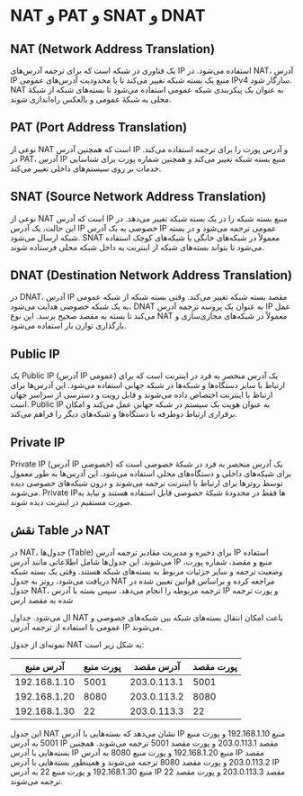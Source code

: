 # NAT و PAT و SNAT و DNAT

## NAT (Network Address Translation) 

یک فناوری در شبکه است که برای ترجمه آدرس‌های IP استفاده می‌شود. در NAT، آدرس IP منبع یک بسته شبکه تغییر می‌کند تا با محدودیت آدرس‌های عمومی IPv4 سازگار شود. NAT به عنوان یک پیکربندی شبکه عمومی استفاده می‌شود تا بسته‌های شبکه از شبکهٔ محلی به شبکهٔ عمومی و بالعکس راه‌اندازی شوند.

## PAT (Port Address Translation) 

نوعی از NAT است که همچنین آدرس IP و آدرس پورت را برای ترجمه استفاده می‌کند. در PAT، آدرس IP منبع بسته شبکه تغییر می‌کند و همچنین شماره پورت برای شناسایی خدمات بر روی سیستم‌های داخلی تغییر می‌کند.

## SNAT (Source Network Address Translation) 

نوعی از NAT است که آدرس IP منبع بسته شبکه را در یک بسته شبکه تغییر می‌دهد. در این حالت، یک آدرس IP خصوصی به یک آدرس IP عمومی ترجمه می‌شود و در بسته شبکه ارسال می‌شود. SNAT معمولاً در شبکه‌های خانگی یا شبکه‌های کوچک استفاده می‌شود تا بتواند بسته‌های شبکه از اینترنت به داخل شبکه محلی فرستاده شوند.

## DNAT (Destination Network Address Translation)

در DNAT، آدرس IP مقصد بسته شبکه تغییر می‌کند. وقتی بسته شبکه از شبکه عمومی به یک شبکه خصوصی هدایت می‌شود، DNAT به عنوان یک پروسه ترجمه آدرس IP عمل می‌کند تا بسته به مقصد صحیح برسد. این نوع NAT معمولاً در شبکه‌های مجازی‌سازی و بارگذاری توازن بار استفاده می‌شود.

## Public IP

یک Public IP (آدرس IP عمومی) یک آدرس منحصر به فرد در اینترنت است که برای ارتباط با سایر دستگاه‌ها و شبکه‌ها در شبکه جهانی استفاده می‌شود. این آدرس‌ها برای ارتباط با اینترنت اختصاص داده می‌شوند و قابل رویت و دسترسی از سراسر جهان است. Public IP به عنوان هویت یک سیستم در شبکه جهانی عمل می‌کند و امکان برقراری ارتباط دوطرفه با دستگاه‌ها و شبکه‌های دیگر را فراهم می‌کند.

## Private IP

Private IP (آدرس IP خصوصی) یک آدرس منحصر به فرد در شبکهٔ خصوصی است که برای شبکه‌های داخلی و دستگاه‌های محلی استفاده می‌شود. این آدرس‌ها به طور معمول توسط روترها برای ارتباط با اینترنت ترجمه می‌شوند و درون شبکه‌های خصوصی دیده می‌شوند. Private IP‌ها فقط در محدودهٔ شبکهٔ خصوصی قابل استفاده هستند و نباید به صورت مستقیم در اینترنت دیده شوند.

## نقش Table در NAT

در NAT، جدول‌ها (Table) برای ذخیره و مدیریت مقادیر ترجمه آدرس IP استفاده می‌شوند. این جدول‌ها شامل اطلاعاتی مانند آدرس IP منبع و مقصد، شماره پورت، وضعیت ترجمه و سایر جزئیات مربوط به بسته‌های شبکه هستند. وقتی یک بسته شبکه دریافت می‌شود، روتر به جدول NAT مراجعه کرده و براساس قوانین تعیین شده در جدول NAT، ترجمه مربوطه را انجام می‌دهد. سپس بسته با آدرس IP و پورت ترجمه شده به مقصد ارس

ال می‌شود. جداول NAT باعث امکان انتقال بسته‌های شبکه بین شبکه‌های خصوصی و عمومی با استفاده از ترجمه آدرس IP می‌شوند. 

نمونه‌ای از جدول NAT به شکل زیر است:

| آدرس منبع      | پورت منبع | آدرس مقصد       | پورت مقصد |
|-----------------|------------|-----------------|------------|
| 192.168.1.10    | 5001       | 203.0.113.1     | 5001       |
| 192.168.1.20    | 8080       | 203.0.113.2     | 8080       |
| 192.168.1.30    | 22         | 203.0.113.3     | 22         |

این جدول NAT نشان می‌دهد که بسته‌هایی با آدرس IP منبع 192.168.1.10 و پورت منبع 5001 به آدرس IP مقصد 203.0.113.1 و پورت مقصد 5001 ترجمه می‌شوند. همچنین بسته‌هایی با آدرس IP منبع 192.168.1.20 و پورت منبع 8080 به آدرس IP مقصد 203.0.113.2 و پورت مقصد 8080 ترجمه می‌شوند و همینطور بسته‌هایی با آدرس IP منبع 192.168.1.30 و پورت منبع 22 به آدرس IP مقصد 203.0.113.3 و پورت مقصد 22 ترجمه می‌شوند.